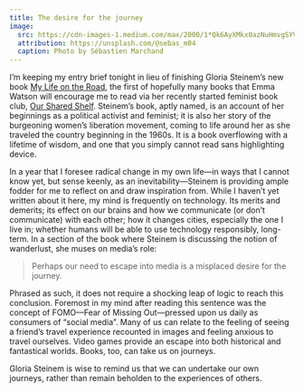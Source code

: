 ```yaml
---
title: The desire for the journey
image:
  src: https://cdn-images-1.medium.com/max/2000/1*Qk6AyXMkx0azNuHmvgSYVg.jpeg
  attribution: https://unsplash.com/@sebas_m04
  caption: Photo by Sébastien Marchand
---
```


I’m keeping my entry brief tonight in lieu of finishing Gloria Steinem’s new
book [My Life on the
Road](https://www.goodreads.com/book/show/15451058-my-life-on-the-road), the
first of hopefully many books that Emma Watson will encourage me to read via her
recently started feminist book club, [Our Shared
Shelf](https://www.goodreads.com/group/show/179584-our-shared-shelf). Steinem’s
book, aptly named, is an account of her beginnings as a political activist and
feminist; it is also her story of the burgeoning women’s liberation movement,
coming to life around her as she traveled the country beginning in the 1960s. It
is a book overflowing with a lifetime of wisdom, and one that you simply cannot
read sans highlighting device.

In a year that I foresee radical change in my own life—in ways that I cannot
know yet, but sense keenly, as an inevitability—Steinem is providing ample
fodder for me to reflect on and draw inspiration from. While I haven’t yet
written about it here, my mind is frequently on technology. Its merits and
demerits; its effect on our brains and how we communicate (or don’t communicate)
with each other; how it changes cities, especially the one I live in; whether
humans will be able to use technology responsibly, long-term. In a section of
the book where Steinem is discussing the notion of wanderlust, she muses on
media’s role:

> Perhaps our need to escape into media is a misplaced desire for the journey.

Phrased as such, it does not require a shocking leap of logic to reach this
conclusion. Foremost in my mind after reading this sentence was the concept of
FOMO—Fear of Missing Out—pressed upon us daily as consumers of “social media”.
Many of us can relate to the feeling of seeing a friend’s travel experience
recounted in images and feeling anxious to travel ourselves. Video games provide
an escape into both historical and fantastical worlds. Books, too, can take us
on journeys.

Gloria Steinem is wise to remind us that we can undertake our own journeys,
rather than remain beholden to the experiences of others.
